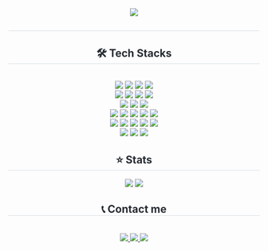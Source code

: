 <div align= "center">
    <img src="https://capsule-render.vercel.app/api?type=waving&color=gradient&height=120&text=Hello%20world!&animation=fadeIn&fontColor=ffffff&fontSize=50" />
    </div>
    <div align= "center"> 
    <h2 style="border-bottom: 1px solid #d8dee4; color: #282d33;">  </h2>  
    <div style="font-weight: 700; font-size: 15px; text-align: center; color: #282d33;">  </div> 
    </div>
    <div align= "center">
    <h2 style="border-bottom: 1px solid #d8dee4; color: #282d33;"> 🛠️ Tech Stacks </h2> <br> 
    <div style="margin: 0 auto; text-align: center;" align= "center"> 
            <img src="https://img.shields.io/badge/Adobe XD-FF61F6?style=flat&logo=Adobe XD&logoColor=white"/>
            <img src="https://img.shields.io/badge/Adobe Photoshop-31A8FF?style=flat&logo=Adobe Photoshop&logoColor=white"/>
            <img src="https://img.shields.io/badge/Adobe Illustrator-FF9A00?style=flat&logo=Adobe Illustrator&logoColor=white"/>
            <img src="https://img.shields.io/badge/Figma-F24E1E?style=flat&logo=Figma&logoColor=white">
      <br/>
          <img src="https://img.shields.io/badge/HTML5-E34F26?style=flat&logo=HTML5&logoColor=white">
          <img src="https://img.shields.io/badge/CSS3-1572B6?style=flat&logo=CSS3&logoColor=white">
          <img src="https://img.shields.io/badge/Javascript-F7DF1E?style=flat&logo=Javascript&logoColor=white">
          <img src="https://img.shields.io/badge/Bootstrap-7952B3?style=flat&logo=Bootstrap&logoColor=white">
      <br/>
          <img src="https://img.shields.io/badge/React-61DAFB?style=flat&logo=React&logoColor=white">
          <img src="https://img.shields.io/badge/Redux-764ABC?style=flat&logo=Redux&logoColor=white">
          <img src="https://img.shields.io/badge/StyledComponents-DB7093?style=flat&logo=StyledComponents&logoColor=white">
      <br/>
          <img src="https://img.shields.io/badge/Java-007396?style=flat&logo=Java&logoColor=white">
          <img src="https://img.shields.io/badge/Spring Boot-6DB33F?style=flat&logo=Spring Boot&logoColor=white">
          <img src="https://img.shields.io/badge/MySQL-4479A1?style=flat&logo=MySQL&logoColor=white">
          <img src="https://img.shields.io/badge/Python-3776AB?style=flat&logo=Python&logoColor=white">
          <img src="https://img.shields.io/badge/Flask-000000?style=flat&logo=Flask&logoColor=white">
      <br/>
          <img src="https://img.shields.io/badge/Notion-000000?style=flat&logo=Notion&logoColor=white">
          <img src="https://img.shields.io/badge/Git-F05032?style=flat&logo=Git&logoColor=white">
          <img src="https://img.shields.io/badge/Github-181717?style=flat&logo=Github&logoColor=white">
          <img src="https://img.shields.io/badge/Slack-4A154B?style=flat&logo=Slack&logoColor=white">
          <img src="https://img.shields.io/badge/Discord-5865F2?style=flat&logo=Discord&logoColor=white">
      <br/>
          <img src="https://img.shields.io/badge/Docker-2496ED?style=flat&logo=Docker&logoColor=white">
          <img src="https://img.shields.io/badge/Vercel-000000?style=flat&logo=Vercel&logoColor=white">
          <img src="https://img.shields.io/badge/Amazon AWS-232F3E?style=flat&logo=Amazon AWS&logoColor=white">
      </div>
    </div>
    <div align= "center"> 
    <h2 style="border-bottom: 1px solid #d8dee4; color: #282d33;"> ⭐️ Stats </h2> <div align= "center"> 
         <img src="https://github-readme-stats.vercel.app/api?username=ha-yun&theme=ambient_gradient&show_icons=true" />
         <img src="https://github-readme-stats.vercel.app/api/top-langs/?username=ha-yun&layout=compact&theme=rose"/> 
        </div> 
    </div>
    <div align= "center">
        <h2 style="border-bottom: 1px solid #d8dee4; color: #282d33;"> 📞 Contact me </h2> <br> 
        <div align= "center"> <a href=mailto:hyeonyun02@gmail.com> <img src="https://img.shields.io/badge/Gmail-EA4335?style=flat&logo=Gmail&logoColor=white&link=mailto:hyeonyun02@gmail.com"> </a>
             <a href=> <img src="https://img.shields.io/badge/Notion-000000?style=flat&logo=Notion&logoColor=white&link="> </a>
              <!-- LinkedIn 배지 -->
              <a href="https://www.linkedin.com/in/hyeonjeong-yun-6b790b261/" target="_blank">
                <img src="https://img.shields.io/badge/LinkedIn-0A66C2?style=flat&logo=LinkedIn&logoColor=white">
              </a>
              </div>  <br> 
        <div align= "center">  </div> 
    </div>
    


<!--
**ha-yun/ha-yun** is a ✨ _special_ ✨ repository because its `README.md` (this file) appears on your GitHub profile.

Here are some ideas to get you started:

- 🔭 I’m currently working on ...
- 🌱 I’m currently learning ...
- 👯 I’m looking to collaborate on ...
- 🤔 I’m looking for help with ...
- 💬 Ask me about ...
- 📫 How to reach me: ...
- 😄 Pronouns: ...
- ⚡ Fun fact: ...
-->
